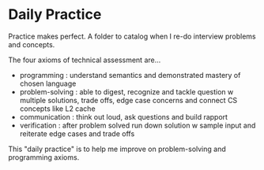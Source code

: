 # Daily Practice
Practice makes perfect. A folder to catalog when I re-do interview problems and concepts.

The four axioms of technical assessment are...
- programming : understand semantics and demonstrated mastery of chosen language
- problem-solving : able to digest, recognize and tackle question w multiple solutions, trade offs, edge case concerns and connect CS concepts like L2 cache
- communication : think out loud, ask questions and build rapport
- verification : after problem solved run down solution w sample input and reiterate edge cases and trade offs

This "daily practice" is to help me improve on problem-solving and programming axioms.
